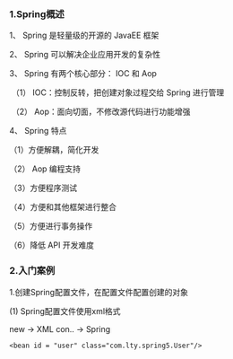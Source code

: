 ### 1.Spring概述

1、 Spring 是轻量级的开源的 JavaEE 框架



2、 Spring 可以解决企业应用开发的复杂性



3、 Spring 有两个核心部分： IOC 和 Aop 

​	（1） IOC：控制反转，把创建对象过程交给 Spring 进行管理 

​	（2） Aop：面向切面，不修改源代码进行功能增强 



4、 Spring 特点 

（1）方便解耦，简化开发 

（2） Aop 编程支持 

（3）方便程序测试 

（4）方便和其他框架进行整合

 （5）方便进行事务操作 

（6）降低 API 开发难度



### 2.入门案例

1.创建Spring配置文件，在配置文件配置创建的对象

(1) Spring配置文件使用xml格式

new -> XML con.. -> Spring

```
<bean id = "user" class="com.lty.spring5.User"/>
```

